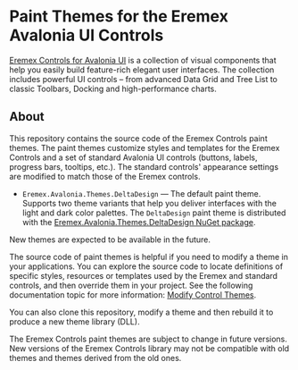 # Paint Themes for the Eremex Avalonia UI Controls 

[Eremex Controls for Avalonia UI](https://www.eremexcontrols.com) is a collection of visual components that help you easily build feature-rich elegant user interfaces.
The collection includes powerful UI controls – from advanced Data Grid and Tree List to classic Toolbars, Docking and high-performance charts.

## About

This repository contains the source code of the Eremex Controls paint themes. The paint themes customize styles and templates for the Eremex Controls and a set of standard Avalonia UI controls (buttons, labels, progress bars, tooltips, etc.). The standard controls' appearance settings are modified to match those of the Eremex controls.

- `Eremex.Avalonia.Themes.DeltaDesign` — The default paint theme. Supports two theme variants that help you deliver interfaces with the light and dark color palettes. The `DeltaDesign` paint theme is distributed with the [Eremex.Avalonia.Themes.DeltaDesign NuGet package](https://www.nuget.org/packages/Eremex.Avalonia.Themes.DeltaDesign).

New themes are expected to be available in the future.

The source code of paint themes is helpful if you need to modify a theme in your applications.
You can explore the source code to locate definitions of specific styles, resources or templates used by the Eremex and standard controls, and then override them in your project. 
See the following documentation topic for more information: [Modify Control Themes](https://eremexcontrols.net/articles/controls/themes/modify-control-themes.html).

You can also clone this repository, modify a theme and then rebuild it to produce a new theme library (DLL). 

The Eremex Controls paint themes are subject to change in future versions. New versions of the Eremex Controls library may not be compatible with old themes and themes derived from the old ones.
